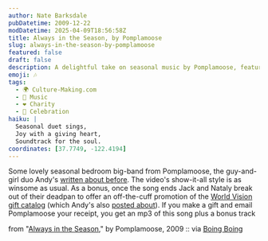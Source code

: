 ```yaml
---
author: Nate Barksdale
pubDatetime: 2009-12-22
modDatetime: 2025-04-09T18:56:58Z
title: Always in the Season, by Pomplamoose
slug: always-in-the-season-by-pomplamoose
featured: false
draft: false
description: A delightful take on seasonal music by Pomplamoose, featuring a dual promotion for a charitable cause.
emoji: 🎶
tags:
  - 🌍 Culture-Making.com
  - 🎵 Music
  - ❤️ Charity
  - 🎉 Celebration
haiku: |
  Seasonal duet sings,  
  Joy with a giving heart,  
  Soundtrack for the soul.
coordinates: [37.7749, -122.4194]
---
```


Some lovely seasonal bedroom big-band from Pomplamoose, the guy-and-girl duo Andy's [written about before](http://www.culture-making.com/post/beyond_beyonce). The video's show-it-all style is as winsome as usual. As a bonus, once the song ends Jack and Nataly break out of their deadpan to offer an off-the-cuff promotion of the [World Vision gift catalog](http://web.archive.org/web/20130918132943/http://donate.worldvision.org/OA_HTML/xxwv2ibeCCtpSctDspRte.jsp?section=10375) (which Andy's also [posted about](http://www.culture-making.com/post/goat_75)). If you make a gift and email Pomplamoose your receipt, you get an mp3 of this song plus a bonus track

from "[Always in the Season](http://www.youtube.com/user/PomplamooseMusic#p/u/0/Il-OFaFzHQM)," by Pomplamoose, 2009 :: via [Boing Boing](https://www.google.com/search?q=%22Boing%20Boing%22%20boingboing.net)
